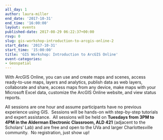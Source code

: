 ```yaml
---
all_day: 1
author: laura-miller
end_date: '2017-10-31'
end_time: '16:00:00'
layout: events
published-date: 2017-08-29 06:22:37+00:00
rsvp: 0
slug: gis-workshop-introduction-to-arcgis-online-2
start_date: '2017-10-31'
start_time: '15:00:00'
title: 'GIS Workshop: Introduction to ArcGIS Online'
event-categories:
- Geospatial
---
```


With ArcGIS Online, you can use and create maps and scenes, access ready-to-use maps, layers and analytics, publish data as web layers, collaborate and share, access maps from any device, make maps with your Microsoft Excel data, customize the ArcGIS Online website, and view status reports.

All sessions are one hour and assume participants have no previous experience using GIS.  Sessions will be hands-on with step-by-step tutorials and expert assistance.  All sessions will be held on **Tuesdays from 3PM to 4PM in the Alderman Electronic Classroom, ALD 421** (adjacent to the Scholars’ Lab) and are free and open to the UVa and larger Charlottesville community.  No registration, just show up!




